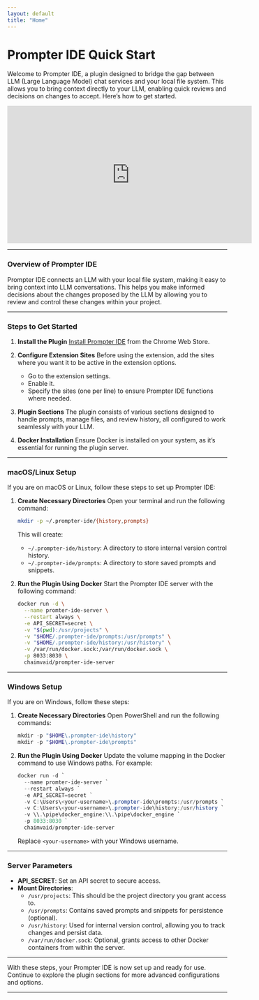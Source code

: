 ```yaml
---
layout: default
title: "Home"
---
```


# Prompter IDE Quick Start

Welcome to Prompter IDE, a plugin designed to bridge the gap between LLM (Large Language Model) chat services and your local file system. This allows you to bring context directly to your LLM, enabling quick reviews and decisions on changes to accept. Here’s how to get started.


<iframe width="560" height="315" src="https://www.youtube.com/embed/kpwF5hXLi3M" frameborder="0" allow="accelerometer; autoplay; clipboard-write; encrypted-media; gyroscope; picture-in-picture" allowfullscreen></iframe>

---

### Overview of Prompter IDE

Prompter IDE connects an LLM with your local file system, making it easy to bring context into LLM conversations. This helps you make informed decisions about the changes proposed by the LLM by allowing you to review and control these changes within your project.

---

### Steps to Get Started

1. **Install the Plugin**
   [Install Prompter IDE](https://chromewebstore.google.com/detail/prompter-ide/chiamapkmadbnnfgkkipkeojnfofjfba) from the Chrome Web Store.

2. **Configure Extension Sites**
   Before using the extension, add the sites where you want it to be active in the extension options.
   - Go to the extension settings.
   - Enable it.
   - Specify the sites (one per line) to ensure Prompter IDE functions where needed.

3. **Plugin Sections**
   The plugin consists of various sections designed to handle prompts, manage files, and review history, all configured to work seamlessly with your LLM.

4. **Docker Installation**
   Ensure Docker is installed on your system, as it’s essential for running the plugin server.

---

### macOS/Linux Setup

If you are on macOS or Linux, follow these steps to set up Prompter IDE:

1. **Create Necessary Directories**
   Open your terminal and run the following command:
   ```bash
   mkdir -p ~/.prompter-ide/{history,prompts}
   ```

   This will create:
   - `~/.prompter-ide/history`: A directory to store internal version control history.
   - `~/.prompter-ide/prompts`: A directory to store saved prompts and snippets.

2. **Run the Plugin Using Docker**
   Start the Prompter IDE server with the following command:
   ```bash
   docker run -d \
     --name promter-ide-server \
     --restart always \
     -e API_SECRET=secret \
     -v "$(pwd):/usr/projects" \
     -v "$HOME/.prompter-ide/prompts:/usr/prompts" \
     -v "$HOME/.prompter-ide/history:/usr/history" \
     -v /var/run/docker.sock:/var/run/docker.sock \
     -p 8033:8030 \
     chaimvaid/prompter-ide-server
   ```

---

### Windows Setup

If you are on Windows, follow these steps:

1. **Create Necessary Directories**
   Open PowerShell and run the following commands:
   ```powershell
   mkdir -p "$HOME\.prompter-ide\history"
   mkdir -p "$HOME\.prompter-ide\prompts"
   ```

2. **Run the Plugin Using Docker**
   Update the volume mapping in the Docker command to use Windows paths. For example:
   ```powershell
   docker run -d `
     --name promter-ide-server `
     --restart always `
     -e API_SECRET=secret `
     -v C:\Users\<your-username>\.prompter-ide\prompts:/usr/prompts `
     -v C:\Users\<your-username>\.prompter-ide\history:/usr/history `
     -v \\.\pipe\docker_engine:\\.\pipe\docker_engine `
     -p 8033:8030 `
     chaimvaid/prompter-ide-server
   ```

   Replace `<your-username>` with your Windows username.

---

### Server Parameters

- **API_SECRET**: Set an API secret to secure access.
- **Mount Directories**:
  - `/usr/projects`: This should be the project directory you grant access to.
  - `/usr/prompts`: Contains saved prompts and snippets for persistence (optional).
  - `/usr/history`: Used for internal version control, allowing you to track changes and persist data.
  - `/var/run/docker.sock`: Optional, grants access to other Docker containers from within the server.

---

With these steps, your Prompter IDE is now set up and ready for use. Continue to explore the plugin sections for more advanced configurations and options.

---